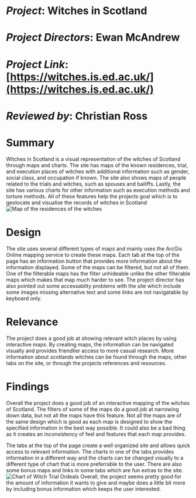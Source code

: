 # *Project*: Witches in Scotland
# *Project Directors*: Ewan McAndrew
# *Project Link*: [https://witches.is.ed.ac.uk/](https://witches.is.ed.ac.uk/)
# *Reviewed by*: Christian Ross

# Summary  
Witches in Scotland is a visual representation of the witches of Scotland through maps and charts. The site has maps of the known residences, trial, and execution places of witches with additional information such as gender, social class, and occupation if known. The site also shows maps of people related to the trials and witches, such as spouses and bailiffs. Lastly, the site has various charts for other information such as execution methods and torture methods. All of these features help the projects goal which is to geolocate and visualise the records of witches in Scotland   
![Map of the residences of the witches][Witch Residence Map]   
# Design  
The site uses several different types of maps and mainly uses the ArcGis Online mapping service to create these maps. Each tab at the top of the page has an information button that provides more information about the information displayed. Some of the maps can be filtered, but not all of them. One of the filterable maps has the filter unhideable unlike the other filterable maps which makes that map much harder to see. The project director has also pointed out some accessablity problems with the site which include some images missing alternative text and some links are not navigatable by keyboard only.  
# Relevance  
The project does a good job at showing relevant witch places by using interactive maps. By creating maps, the information can be navigated visually and provides friendlier access to more casual research. More information about scotlands witches can be found through the maps, other tabs on the site, or through the projects references and resources.   
# Findings   
Overall the project does a good job of an interactive mapping of the witches of Scotland. The filters of some of the maps do a good job at narrowing down data, but not all the maps have this feature. Not all the maps are of the same design which is good as each map is designed to show the specified information in the best way possible. It could also be a bad thing as it creates an inconsistency of feel and features that each map provides.

The tabs at the top of the page create a well organized site and allows quick access to relevant information. The charts in one of the tabs provides information in a different way and the charts can be changed visually to a different type of chart that is more preferrable to the user. There are also some bonus maps and links in some tabs which are fun extras to the site.  
![Chart of Witch Trial Ordeals][Witch Trial Ordeal Chart]
Overall, the project seems pretty good for the amount of information it wants to give and maybe does a little bit more by including bonus information which keeps the user interested.


[Witch Residence Map]: https://christianross18.github.io/Blogs/images/TOC_(2).png
[Witch Trial Ordeal Chart]: https://christianross18.github.io/Blogs/images/TOC_(2).png
